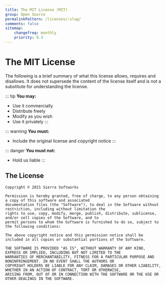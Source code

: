 ```yaml
---
title: The MIT License (MIT)
group: Open Source
permalinkPattern: /licenses/:slug/
comments: false
sitemap:
    changefreq: monthly
    priority: 0.3
---
```


# The MIT License
The following is a brief summary of what this license allows, requires and disallows. It does not supersede
the content of the license itself and is not a substitute for understanding the license.

::: tip
**You may:**
- Use it commercially
- Distribute freely
- Modify as you wish
- Use it privately
:::

::: warning
**You must:**
- Include the original license and copyright notice
:::

::: danger
**You must not:**
- Hold us liable
:::

<!-- more -->

## The License

```
Copyright © 2021 Sierra Softworks

Permission is hereby granted, free of charge, to any person obtaining a copy of this software and associated
documentation files (the "Software"), to deal in the Software without restriction, including without limitation the
rights to use, copy, modify, merge, publish, distribute, sublicense, and/or sell copies of the Software, and to
permit persons to whom the Software is furnished to do so, subject to the following conditions:

The above copyright notice and this permission notice shall be included in all copies or substantial portions of the Software.

THE SOFTWARE IS PROVIDED "AS IS", WITHOUT WARRANTY OF ANY KIND, EXPRESS OR IMPLIED, INCLUDING BUT NOT LIMITED TO THE
WARRANTIES OF MERCHANTABILITY, FITNESS FOR A PARTICULAR PURPOSE AND NONINFRINGEMENT. IN NO EVENT SHALL THE AUTHORS OR
COPYRIGHT HOLDERS BE LIABLE FOR ANY CLAIM, DAMAGES OR OTHER LIABILITY, WHETHER IN AN ACTION OF CONTRACT, TORT OR OTHERWISE,
ARISING FROM, OUT OF OR IN CONNECTION WITH THE SOFTWARE OR THE USE OR OTHER DEALINGS IN THE SOFTWARE.
```